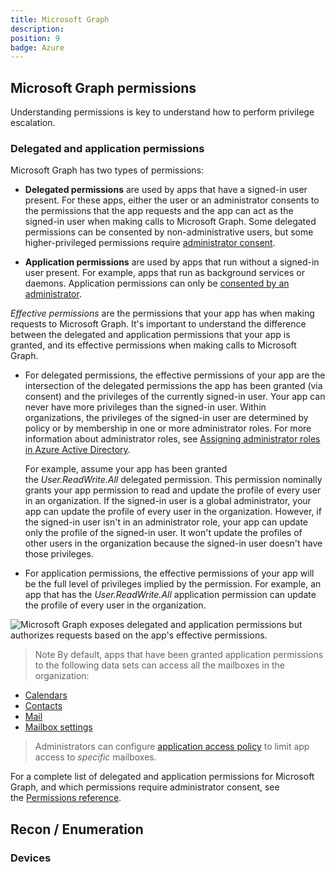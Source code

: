 ```yaml
---
title: Microsoft Graph
description: 
position: 9
badge: Azure
---
```



## Microsoft Graph permissions

Understanding permissions is key to understand how to perform privilege escalation.

### Delegated and application permissions

Microsoft Graph has two types of permissions:

- **Delegated permissions** are used by apps that have a signed-in user present. For these apps, either the user or an administrator consents to the permissions that the app requests and the app can act as the signed-in user when making calls to Microsoft Graph. Some delegated permissions can be consented by non-administrative users, but some higher-privileged permissions require [administrator consent](https://docs.microsoft.com/en-us/azure/active-directory/develop/active-directory-v2-scopes#using-the-admin-consent-endpoint).

- **Application permissions** are used by apps that run without a signed-in user present. For example, apps that run as background services or daemons. Application permissions can only be [consented by an administrator](https://docs.microsoft.com/en-us/azure/active-directory/develop/active-directory-v2-scopes#requesting-consent-for-an-entire-tenant).

*Effective permissions* are the permissions that your app has when making requests to Microsoft Graph. It's important to understand the difference between the delegated and application permissions that your app is granted, and its effective permissions when making calls to Microsoft Graph.

- For delegated permissions, the effective permissions of your app are the intersection of the delegated permissions the app has been granted (via consent) and the privileges of the currently signed-in user. Your app can never have more privileges than the signed-in user. Within organizations, the privileges of the signed-in user are determined by policy or by membership in one or more administrator roles. For more information about administrator roles, see [Assigning administrator roles in Azure Active Directory](https://docs.microsoft.com/en-us/azure/active-directory/active-directory-assign-admin-roles).

    For example, assume your app has been granted the *User.ReadWrite.All* delegated permission. This permission nominally grants your app permission to read and update the profile of every user in an organization. If the signed-in user is a global administrator, your app can update the profile of every user in the organization. However, if the signed-in user isn't in an administrator role, your app can update only the profile of the signed-in user. It won't update the profiles of other users in the organization because the signed-in user doesn't have those privileges.

- For application permissions, the effective permissions of your app will be the full level of privileges implied by the permission. For example, an app that has the *User.ReadWrite.All* application permission can update the profile of every user in the organization.

![Microsoft Graph exposes delegated and application permissions but authorizes requests based on the app's effective permissions.](https://docs.microsoft.com/en-us/graph/images/auth-v2/permission-types.png)

> Note By default, apps that have been granted application permissions to the following data sets can access all the mailboxes in the organization:

- [Calendars](https://docs.microsoft.com/en-us/graph/permissions-reference#calendars-permissions)
- [Contacts](https://docs.microsoft.com/en-us/graph/permissions-reference#contacts-permissions)
- [Mail](https://docs.microsoft.com/en-us/graph/permissions-reference#mail-permissions)
- [Mailbox settings](https://docs.microsoft.com/en-us/graph/permissions-reference#mail-permissions)

> Administrators can configure [application access policy](https://docs.microsoft.com/en-us/graph/auth-limit-mailbox-access) to limit app access to *specific* mailboxes.

For a complete list of delegated and application permissions for Microsoft Graph, and which permissions require administrator consent, see the [Permissions reference](https://docs.microsoft.com/en-us/graph/permissions-reference).

## Recon / Enumeration

### Devices

<smart-tabs variable="bash-vs-powershell" :tabs="{'bash': 'Bash', 'powershell': 'Powershell'}">
<template v-slot:bash>

```bash
cond=true; i=0; url='https://graph.microsoft.com/beta/devices?$top=100&$count=true'
while $cond; do
    echo 'Page '$i
    res=$(http $url "Authorization: Bearer {{ graph-jwt $TOKEN }}")
    echo $(echo $res | jq -c '.value[].displayName' | wc)
    echo $(echo $res | jq -r '."@odata.nextLink"')
    echo $res | jq -c '.value' > '{{ output-dir ./ }}'$i'.json'
    url=$(echo $res | jq -r '."@odata.nextLink"')
    ((i=i+1))

    if [ -z $url ]; then
        cond=false
    fi
done
```

</template>
<template v-slot:powershell>

```powershell
# TODO: Implement the powershell command
```

</template>
</smart-tabs>
